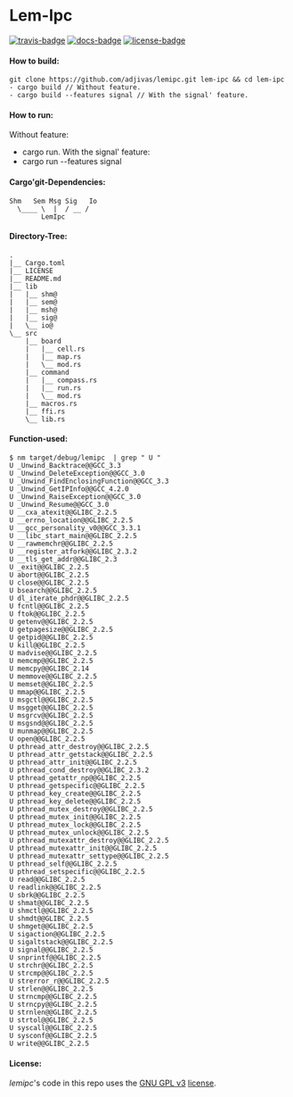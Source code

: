 # Lem-Ipc

[![travis-badge][]][travis] [![docs-badge][]][docs] [![license-badge][]][license]

#### How to build:
```shell
git clone https://github.com/adjivas/lemipc.git lem-ipc && cd lem-ipc
- cargo build // Without feature.
- cargo build --features signal // With the signal' feature.
```

#### How to run:
Without feature:
- cargo run.
With the signal' feature:
- cargo run --features signal

#### Cargo'git-Dependencies:
```shell
Shm   Sem Msg Sig   Io
  \____ \  |  / __ /
        LemIpc
```

#### Directory-Tree:
```shell
.
|__ Cargo.toml
|__ LICENSE
|__ README.md
|__ lib
|   |__ shm@
|   |__ sem@
|   |__ msh@
|   |__ sig@
|   \__ io@
\__ src
    |__ board
    |   |__ cell.rs
    |   |__ map.rs
    |   \__ mod.rs
    |__ command
    |   |__ compass.rs
    |   |__ run.rs
    |   \__ mod.rs
    |__ macros.rs
    |__ ffi.rs
    \__ lib.rs
```

#### Function-used:
```shell
$ nm target/debug/lemipc  | grep " U "
U _Unwind_Backtrace@@GCC_3.3
U _Unwind_DeleteException@@GCC_3.0
U _Unwind_FindEnclosingFunction@@GCC_3.3
U _Unwind_GetIPInfo@@GCC_4.2.0
U _Unwind_RaiseException@@GCC_3.0
U _Unwind_Resume@@GCC_3.0
U __cxa_atexit@@GLIBC_2.2.5
U __errno_location@@GLIBC_2.2.5
U __gcc_personality_v0@@GCC_3.3.1
U __libc_start_main@@GLIBC_2.2.5
U __rawmemchr@@GLIBC_2.2.5
U __register_atfork@@GLIBC_2.3.2
U __tls_get_addr@@GLIBC_2.3
U _exit@@GLIBC_2.2.5
U abort@@GLIBC_2.2.5
U close@@GLIBC_2.2.5
U bsearch@@GLIBC_2.2.5
U dl_iterate_phdr@@GLIBC_2.2.5
U fcntl@@GLIBC_2.2.5
U ftok@@GLIBC_2.2.5
U getenv@@GLIBC_2.2.5
U getpagesize@@GLIBC_2.2.5
U getpid@@GLIBC_2.2.5
U kill@@GLIBC_2.2.5
U madvise@@GLIBC_2.2.5
U memcmp@@GLIBC_2.2.5
U memcpy@@GLIBC_2.14
U memmove@@GLIBC_2.2.5
U memset@@GLIBC_2.2.5
U mmap@@GLIBC_2.2.5
U msgctl@@GLIBC_2.2.5
U msgget@@GLIBC_2.2.5
U msgrcv@@GLIBC_2.2.5
U msgsnd@@GLIBC_2.2.5
U munmap@@GLIBC_2.2.5
U open@@GLIBC_2.2.5
U pthread_attr_destroy@@GLIBC_2.2.5
U pthread_attr_getstack@@GLIBC_2.2.5
U pthread_attr_init@@GLIBC_2.2.5
U pthread_cond_destroy@@GLIBC_2.3.2
U pthread_getattr_np@@GLIBC_2.2.5
U pthread_getspecific@@GLIBC_2.2.5
U pthread_key_create@@GLIBC_2.2.5
U pthread_key_delete@@GLIBC_2.2.5
U pthread_mutex_destroy@@GLIBC_2.2.5
U pthread_mutex_init@@GLIBC_2.2.5
U pthread_mutex_lock@@GLIBC_2.2.5
U pthread_mutex_unlock@@GLIBC_2.2.5
U pthread_mutexattr_destroy@@GLIBC_2.2.5
U pthread_mutexattr_init@@GLIBC_2.2.5
U pthread_mutexattr_settype@@GLIBC_2.2.5
U pthread_self@@GLIBC_2.2.5
U pthread_setspecific@@GLIBC_2.2.5
U read@@GLIBC_2.2.5
U readlink@@GLIBC_2.2.5
U sbrk@@GLIBC_2.2.5
U shmat@@GLIBC_2.2.5
U shmctl@@GLIBC_2.2.5
U shmdt@@GLIBC_2.2.5
U shmget@@GLIBC_2.2.5
U sigaction@@GLIBC_2.2.5
U sigaltstack@@GLIBC_2.2.5
U signal@@GLIBC_2.2.5
U snprintf@@GLIBC_2.2.5
U strchr@@GLIBC_2.2.5
U strcmp@@GLIBC_2.2.5
U strerror_r@@GLIBC_2.2.5
U strlen@@GLIBC_2.2.5
U strncmp@@GLIBC_2.2.5
U strncpy@@GLIBC_2.2.5
U strnlen@@GLIBC_2.2.5
U strtol@@GLIBC_2.2.5
U syscall@@GLIBC_2.2.5
U sysconf@@GLIBC_2.2.5
U write@@GLIBC_2.2.5
```

#### License:
*lemipc*'s code in this repo uses the [GNU GPL v3](http://www.gnu.org/licenses/gpl-3.0.html) [license][license].

[travis-badge]: https://travis-ci.org/adjivas/lemipc.svg?style=flat-square
[travis]: https://travis-ci.org/adjivas/lemipc
[docs-badge]: https://img.shields.io/badge/API-docs-blue.svg?style=flat-square
[docs]: http://adjivas.github.io/lemipc/lemipc
[license-badge]: http://img.shields.io/badge/license-GPLv3-blue.svg?style=flat-square
[license]: https://github.com/adjivas/lemipc/blob/master/LICENSE
